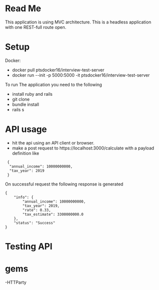 # Read Me

This application is using MVC architecture. This is a headless application with one REST-full route open.

# Setup

Docker:
 - docker pull ptsdocker16/interview-test-server
 - docker run --init -p 5000:5000 -it ptsdocker16/interview-test-server

To run The application you need to the following
 - install ruby and rails
 - git clone
 - bundle install
 - rails s

# API usage
 
 - hit the api using an API client or browser.
 - make a post request to https://localhost:3000/calculate
 with a payload definition like

```
 {
  "annual_income": 10000000000,
  "tax_year": 2019
 }
```
On successful request the following response is generated

```
{
    "info": {
        "annual_income": 10000000000,
        "tax_year": 2019,
        "rate": 0.33,
        "tax_estimate": 3300000000.0
    },
    "status": "Success"
}
```

# Testing API





# gems

 -HTTParty